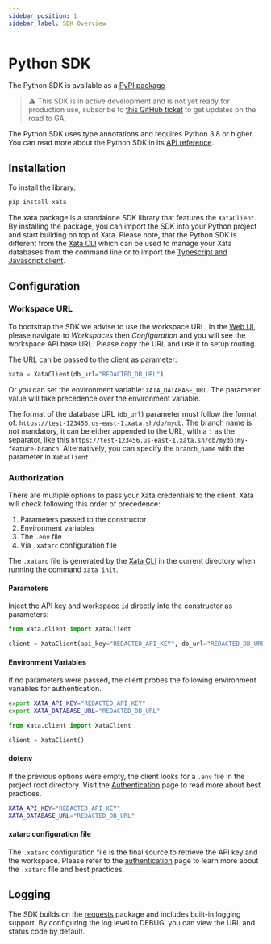 ```yaml
---
sidebar_position: 1
sidebar_label: SDK Overview
---
```


# Python SDK

The Python SDK is available as a [PyPI package](https://pypi.org/project/xata/)

> ⚠️ This SDK is in active development and is not yet ready for production use, subscribe to [this GitHub ticket](https://github.com/xataio/xata-py/issues/24) to get updates on the road to GA.

The Python SDK uses type annotations and requires Python 3.8 or higher. You can read more about the Python SDK in its [API reference](https://xata-py.readthedocs.io).

## Installation

To install the library:

```bash
pip install xata
```

The xata package is a standalone SDK library that features the `XataClient`. By installing the package, you can import the SDK into your Python project and start building on top of Xata. Please note, that the Python SDK is different from the [Xata CLI](/getting-started/installation#install-the-xata-cli) which can be used to manage your Xata databases from the command line or to import the [Typescript and Javascript client](/typescript-client/overview).

## Configuration

### Workspace URL

To bootstrap the SDK we advise to use the workspace URL. In the [Web UI](https://app.xata.io), please navigate to _Workspaces_ then _Configuration_ and you will see the workspace API base URL. Please copy the URL and use it to setup routing.

The URL can be passed to the client as parameter:

```py
xata = XataClient(db_url="REDACTED_DB_URL")
```

Or you can set the environment variable: `XATA_DATABASE_URL`. The parameter value will take precedence over the environment variable.

The format of the database URL (`db_url`) parameter must follow the format of: `https://test-123456.us-east-1.xata.sh/db/mydb`. The branch name is not mandatory, it can be either appended to the URL, with a `:` as the separator, like this `https://test-123456.us-east-1.xata.sh/db/mydb:my-feature-branch`. Alternatively, you can specify the `branch_name` with the parameter in `XataClient`.

### Authorization

There are multiple options to pass your Xata credentials to the client. Xata will check following this order of precedence:

1. Parameters passed to the constructor
1. Environment variables
1. The `.env` file
1. Via `.xatarc` configuration file

The `.xatarc` file is generated by the [Xata CLI](/getting-started/installation#install-the-xata-cli) in the current directory when running the command `xata init`.

#### Parameters

Inject the API key and workspace `id` directly into the constructor as parameters:

```python
from xata.client import XataClient

client = XataClient(api_key="REDACTED_API_KEY", db_url="REDACTED_DB_URL")
```

#### Environment Variables

If no parameters were passed, the client probes the following environment variables for authentication.

```bash
export XATA_API_KEY="REDACTED_API_KEY"
export XATA_DATABASE_URL="REDACTED_DB_URL"
```

```python
from xata.client import XataClient

client = XataClient()
```

#### dotenv

If the previous options were empty, the client looks for a `.env` file in the project root directory. Visit the [Authentication][0] page to read more about best practices.

```bash
XATA_API_KEY="REDACTED_API_KEY"
XATA_DATABASE_URL="REDACTED_DB_URL"
```

#### xatarc configuration file

The `.xatarc` configuration file is the final source to retrieve the API key and the workspace.
Please refer to the [authentication][0] page to learn more about the `.xatarc` file and best practices.

## Logging

The SDK builds on the [requests](https://pypi.org/project/requests/) package and includes built-in logging support. By configuring the log level to DEBUG, you can view the URL and status code by default.

[0]: /getting-started/cli#authentication
